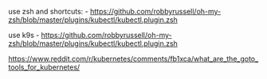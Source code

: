use zsh and shortcuts: - https://github.com/robbyrussell/oh-my-zsh/blob/master/plugins/kubectl/kubectl.plugin.zsh

use k9s - https://github.com/robbyrussell/oh-my-zsh/blob/master/plugins/kubectl/kubectl.plugin.zsh


https://www.reddit.com/r/kubernetes/comments/fb1xca/what_are_the_goto_tools_for_kubernetes/